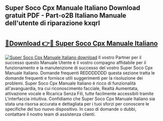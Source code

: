 ## Super Soco Cpx Manuale Italiano Download gratuit PDF - Part-o2B Italiano Manuale dell'utente di riparazione kxqrl

# <h2><a href="http://dfehhd.blite.top/?on=Super+Soco+Cpx+Manuale+Italiano">🔗Download 👉🔴 Super Soco Cpx Manuale Italiano</a></h2>

[![Super Soco Cpx Manuale Italiano download](https://i.imgur.com/lujVjoI.png)](http://dfehhd.blite.top/?on=Super+Soco+Cpx+Manuale+Italiano)
Il vostro Partner per il successo questo Manuale Utente è il vostro compagno affidabile per il funzionamento e la manutenzione di successo del vostro Super Soco Cpx Manuale Italiano. Domande frequenti REDDDDDDD questa sezione tratta le domande frequenti e fornisce utili suggerimenti per la risoluzione dei problemi. Super Soco Cpx Manuale Italiano è ricco di funzionalità all'avanguardia, tra cui riconoscimento facciale, Realtà Aumentata, attivazione vocale e Ricarica Senza Fili, tutte facilmente accessibili tramite L'interfaccia intuitiva. Confidiamo che Super Soco Cpx Manuale Italiano sia stata una risorsa accurata e dettagliata per i tuoi sforzi per conoscere le specifiche del tuo nuovo dispositivo. In caso di domande o dubbi, contattare il nostro team di assistenza clienti.
